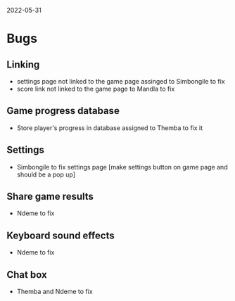 2022-05-31
# Bugs
## Linking
* settings page not linked to the game page assinged to Simbongile to fix
* score link not linked to the game page to Mandla to fix

## Game progress database 
* Store player's progress in database assigned to Themba to fix it

## Settings
* Simbongile to fix settings page [make settings button on game page and should be a pop up]

## Share game results
* Ndeme to fix

## Keyboard sound effects 
* Ndeme to fix

## Chat box
* Themba and Ndeme to fix
